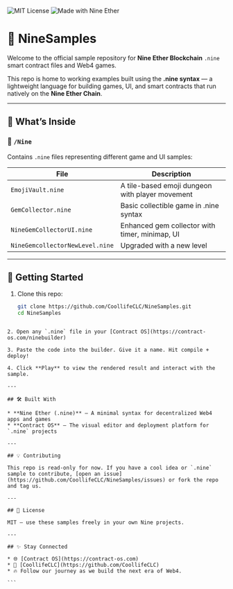 ![MIT License](https://img.shields.io/badge/license-MIT-green)
![Made with Nine Ether](https://img.shields.io/badge/built%20with-.nine-blueviolet)

# 🧠 NineSamples

Welcome to the official sample repository for **Nine Ether Blockchain** `.nine` smart contract files and Web4 games.

This repo is home to working examples built using the **.nine syntax** — a lightweight language for building games, UI, and smart contracts that run natively on the **Nine Ether Chain**.

---

## 🌟 What’s Inside

### 📁 `/Nine`
Contains `.nine` files representing different game and UI samples:

| File                        | Description                                        |
|-----------------------------|----------------------------------------------------|
| `EmojiVault.nine`          | A tile-based emoji dungeon with player movement   |
| `GemCollector.nine`        | Basic collectible game in .nine syntax            |
| `NineGemCollectorUI.nine` | Enhanced gem collector with timer, minimap, UI    |
| `NineGemcollectorNewLevel.nine` | Upgraded with a new level                    |

---

## 🚀 Getting Started

1. Clone this repo:
   ```bash
   git clone https://github.com/CoollifeCLC/NineSamples.git
   cd NineSamples
````

2. Open any `.nine` file in your [Contract OS](https://contract-os.com/ninebuilder)

3. Paste the code into the builder. Give it a name. Hit compile + deploy!

4. Click **Play** to view the rendered result and interact with the sample.

---

## 🛠 Built With

* **Nine Ether (.nine)** — A minimal syntax for decentralized Web4 apps and games
* **Contract OS** — The visual editor and deployment platform for `.nine` projects

---

## 💡 Contributing

This repo is read-only for now. If you have a cool idea or `.nine` sample to contribute, [open an issue](https://github.com/CoollifeCLC/NineSamples/issues) or fork the repo and tag us.

---

## 📜 License

MIT — use these samples freely in your own Nine projects.

---

## ✨ Stay Connected

* 🌐 [Contract OS](https://contract-os.com)
* 🧠 [CoollifeCLC](https://github.com/CoollifeCLC)
* 🔥 Follow our journey as we build the next era of Web4.

```
